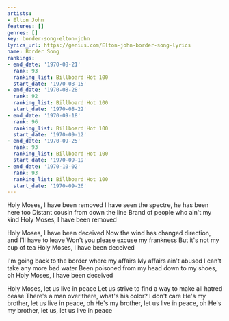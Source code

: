 ```yaml
---
artists:
- Elton John
features: []
genres: []
key: border-song-elton-john
lyrics_url: https://genius.com/Elton-john-border-song-lyrics
name: Border Song
rankings:
- end_date: '1970-08-21'
  rank: 93
  ranking_list: Billboard Hot 100
  start_date: '1970-08-15'
- end_date: '1970-08-28'
  rank: 92
  ranking_list: Billboard Hot 100
  start_date: '1970-08-22'
- end_date: '1970-09-18'
  rank: 96
  ranking_list: Billboard Hot 100
  start_date: '1970-09-12'
- end_date: '1970-09-25'
  rank: 93
  ranking_list: Billboard Hot 100
  start_date: '1970-09-19'
- end_date: '1970-10-02'
  rank: 93
  ranking_list: Billboard Hot 100
  start_date: '1970-09-26'
---
```

Holy Moses, I have been removed
I have seen the spectre, he has been here too
Distant cousin from down the line
Brand of people who ain't my kind
Holy Moses, I have been removed


Holy Moses, I have been deceived
Now the wind has changed direction, and I'll have to leave
Won't you please excuse my frankness
But it's not my cup of tea
Holy Moses, I have been deceived


I'm going back to the border where my affairs
My affairs ain't abused
I can't take any more bad water
Been poisoned from my head down to my shoes, oh
Holy Moses, I have been deceived


Holy Moses, let us live in peace
Let us strive to find a way to make all hatred cease
There's a man over there, what's his color? I don't care
He's my brother, let us live in peace, oh
He's my brother, let us live in peace, oh
He's my brother, let us, let us live in peace
